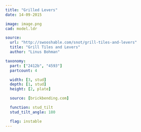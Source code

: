 ```yaml
---
title: "Grilled Levers"
date: 14-09-2015

image: image.png
cad: model.ldr

source:
  url: "http://swooshable.com/snot/grill-tiles-and-levers"
  title: "Grill Tiles and Levers"
  author: "Linus Bohman"

taxonomy:
  part: ["2412b", "4593"]
  partcount: 4

  width: [3, stud]
  depth: [1, stud]
  height: [2, plate]

  source: [brickbending.com]

  function: stud_tilt
  stud_tilt_angle: 180

  flag: instable
---
```

